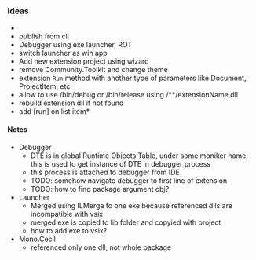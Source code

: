 ﻿### Ideas
* 
* publish from cli
* Debugger using exe launcher, ROT 
* switch launcher as win app
* Add new extension project using wizard
* remove Community.Toolkit and change theme
* extension `Run` method with another type of parameters like Document, ProjectItem, etc.
* allow to use /bin/debug or /bin/release using /**/extensionName.dll
* rebuild extension dll if not found
* add [run] on list item*

#### Notes
* Debugger
    * DTE is in global Runtime Objects Table, under some moniker name, this is used to get instance of DTE in debugger process
    * this process is attached to debugger from IDE
    * TODO: somehow navigate debugger to first line of extension
    * TODO: how to find package argument obj?
* Launcher
    * Merged using ILMerge to one exe because referenced dlls are incompatible with vsix
    * merged exe is copied to lib folder and copyied with project
    * how to add exe to vsix?
* Mono.Cecil
    * referenced only one dll, not whole package
